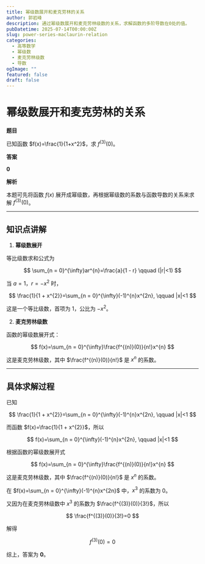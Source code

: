 ```yaml
---
title: 幂级数展开和麦克劳林的关系
author: 郭岩峰
description: 通过幂级数展开和麦克劳林级数的关系，求解函数的多阶导数在0处的值。
pubDatetime: 2025-07-14T00:00:00Z
slug: power-series-maclaurin-relation
categories:
  - 高等数学
  - 幂级数
  - 麦克劳林级数
  - 导数
ogImage: ""
featured: false
draft: false
---
```


# 幂级数展开和麦克劳林的关系

**题目**

已知函数 $f(x)=\frac{1}{1+x^2}$，求 $f^{(3)}(0)$。

**答案**

$\boldsymbol{0}$

**解析**

本题可先将函数 $f(x)$ 展开成幂级数，再根据幂级数的系数与函数导数的关系来求解 $f^{(3)}(0)$。

---

## 知识点讲解

1. **幂级数展开**

等比级数求和公式为

$$
\sum_{n = 0}^{\infty}ar^{n}=\frac{a}{1 - r} \qquad (|r|<1)
$$

当 $a = 1$，$r=-x^{2}$ 时，

$$
\frac{1}{1 + x^{2}}=\sum_{n = 0}^{\infty}(-1)^{n}x^{2n}, \qquad |x|<1
$$

这是一个等比级数，首项为 $1$，公比为 $-x^{2}$。

2. **麦克劳林级数**

函数的幂级数展开式：

$$
f(x)=\sum_{n = 0}^{\infty}\frac{f^{(n)}(0)}{n!}x^{n}
$$

这是麦克劳林级数，其中 $\frac{f^{(n)}(0)}{n!}$ 是 $x^{n}$ 的系数。

---

## 具体求解过程

已知

$$
\frac{1}{1 + x^{2}}=\sum_{n = 0}^{\infty}(-1)^{n}x^{2n}, \qquad |x|<1
$$

而函数 $f(x)=\frac{1}{1 + x^{2}}$，所以

$$
f(x)=\sum_{n = 0}^{\infty}(-1)^{n}x^{2n}, \qquad |x|<1
$$

根据函数的幂级数展开式

$$
f(x)=\sum_{n = 0}^{\infty}\frac{f^{(n)}(0)}{n!}x^{n}
$$

这是麦克劳林级数，其中 $\frac{f^{(n)}(0)}{n!}$ 是 $x^{n}$ 的系数。

在 $f(x)=\sum_{n = 0}^{\infty}(-1)^{n}x^{2n}$ 中，$x^{3}$ 的系数为 $0$。

又因为在麦克劳林级数中 $x^{3}$ 的系数为 $\frac{f^{(3)}(0)}{3!}$，所以

$$
\frac{f^{(3)}(0)}{3!}=0
$$

解得

$$
f^{(3)}(0)=0
$$

综上，答案为 $\boldsymbol{0}$。 